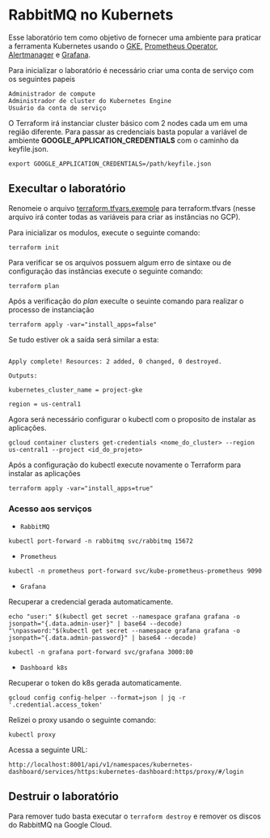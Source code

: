 # RabbitMQ no Kubernets

Esse laboratório tem como objetivo de fornecer uma ambiente para praticar a ferramenta Kubernetes usando o [GKE](https://cloud.google.com/kubernetes-engine?hl=pt-br), [Prometheus Operator](https://prometheus.io/), [Alertmanager](https://prometheus.io/docs/alerting/latest/alertmanager/) e [Grafana](https://grafana.com/).

Para inicializar o laboratório é necessário criar uma conta de serviço com os seguintes papeis

```text
Administrador de compute 
Administrador de cluster do Kubernetes Engine 
Usuário da conta de serviço
```

O Terraform irá instanciar cluster básico com 2 nodes cada um em uma região diferente. Para passar as credenciais basta popular a variável de ambiente **GOOGLE_APPLICATION_CREDENTIALS** com o caminho da keyfile.json.

```shell
export GOOGLE_APPLICATION_CREDENTIALS=/path/keyfile.json 
```

## Execultar o laboratório


Renomeie o arquivo [terraform.tfvars.exemple](terraform.tfvars.exemple) para terraform.tfvars (nesse arquivo irá conter todas as variáveis para criar as instâncias no GCP).

Para inicializar os modulos, execute o seguinte comando:

```shell
terraform init 
```

Para verificar se os arquivos possuem algum erro de sintaxe ou de configuração das instâncias execute o seguinte comando:

```shell
terraform plan 
```

Após a verificação do _plan_ execulte o seuinte comando para realizar o processo de instanciação

```shell
terraform apply -var="install_apps=false" 
```

Se tudo estiver ok a saída será similar a esta:

```text

Apply complete! Resources: 2 added, 0 changed, 0 destroyed. 

Outputs: 

kubernetes_cluster_name = project-gke 

region = us-central1 
```

Agora será necessário configurar o kubectl com o proposito de instalar as aplicações.

```shell
gcloud container clusters get-credentials <nome_do_cluster> --region us-central1 --project <id_do_projeto> 
```

Após a configuração do kubectl execute novamente o Terraform para instalar as aplicações

```shell
terraform apply -var="install_apps=true" 
```

### Acesso aos serviços

- `RabbitMQ`

```shell
kubectl port-forward -n rabbitmq svc/rabbitmq 15672 
```

- `Prometheus`

```shell
kubectl -n prometheus port-forward svc/kube-prometheus-prometheus 9090 
```

- `Grafana`

Recuperar a credencial gerada automaticamente.

```shell
echo "user:" $(kubectl get secret --namespace grafana grafana -o jsonpath="{.data.admin-user}" | base64 --decode) "\npassword:"$(kubectl get secret --namespace grafana grafana -o jsonpath="{.data.admin-password}" | base64 --decode) 
```

```shell
kubectl -n grafana port-forward svc/grafana 3000:80  
```

- `Dashboard k8s`

Recuperar o token do k8s gerada automaticamente.

```shell
gcloud config config-helper --format=json | jq -r '.credential.access_token'
```

Relizei o proxy usando o seguinte comando:

```shell
kubectl proxy
```

Acessa a seguinte URL:

```text
http://localhost:8001/api/v1/namespaces/kubernetes-dashboard/services/https:kubernetes-dashboard:https/proxy/#/login 
```

## Destruir o laboratório

Para remover tudo basta executar o `terraform destroy` e remover os discos do RabbitMQ na Google Cloud.
